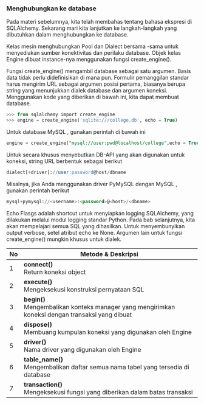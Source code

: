 ### Menghubungkan ke database

Pada materi sebelumnya, kita telah membahas tentang bahasa ekspresi di SQLAlchemy. Sekarang mari kita lanjutkan ke langkah-langkah yang dibutuhkan dalam menghubungkan ke database.

Kelas mesin menghubungkan Pool dan Dialect bersama -sama untuk menyediakan sumber konektivitas dan perilaku database. Objek kelas Engine dibuat instance-nya menggunakan fungsi create_engine().

Fungsi create_engine() mengambil database sebagai satu argumen. Basis data tidak perlu didefinisikan di mana pun. Formulir pemanggilan standar harus mengirim URL sebagai argumen posisi pertama, biasanya berupa string yang menunjukkan dialek database dan argumen koneksi. Menggunakan kode yang diberikan di bawah ini, kita dapat membuat database.

```sql
>>> from sqlalchemy import create_engine
>>> engine = create_engine('sqlite:///college.db', echo = True)
```

Untuk database MySQL , gunakan perintah di bawah ini

```sql
engine = create_engine("mysql://user:pwd@localhost/college",echo = True)
```

Untuk secara khusus menyebutkan DB-API yang akan digunakan untuk koneksi, string URL berbentuk sebagai berikut

```sql
dialect[+driver]://user:password@host/dbname
```

Misalnya, jika Anda menggunakan driver PyMySQL dengan MySQL , gunakan perintah berikut

```sql
mysql+pymysql://<username>:<password>@<host>/<dbname>
```

Echo Flasgs adalah shortcut untuk menyiapkan logging SQLAlchemy, yang dilakukan melalui modul logging standar Python. Pada bab selanjutnya, kita akan mempelajari semua SQL yang dihasilkan. Untuk menyembunyikan output verbose, setel atribut echo ke None. Argumen lain untuk fungsi create_engine() mungkin khusus untuk dialek.

| No  | Metode & Deskripsi  |
|---|---|
| 1  | **connect()** <br> Return koneksi object  |
| 2  | **execute()** <br> Mengeksekusi konstruksi pernyataan SQL |
| 3  | **begin()** <br> Mengembalikan konteks manager yang mengirimkan koneksi dengan transaksi yang dibuat  |
| 4  | **dispose()** <br> Membuang kumpulan koneksi yang digunakan oleh Engine |
| 5 | **driver()** <br> Nama driver yang digunakan oleh Engine |
| 6 | **table_name()** <br> Mengembalikan daftar semua nama tabel yang tersedia di database |
| 7 | **transaction()** <br> Mengeksekusi fungsi yang diberikan dalam batas transaksi|